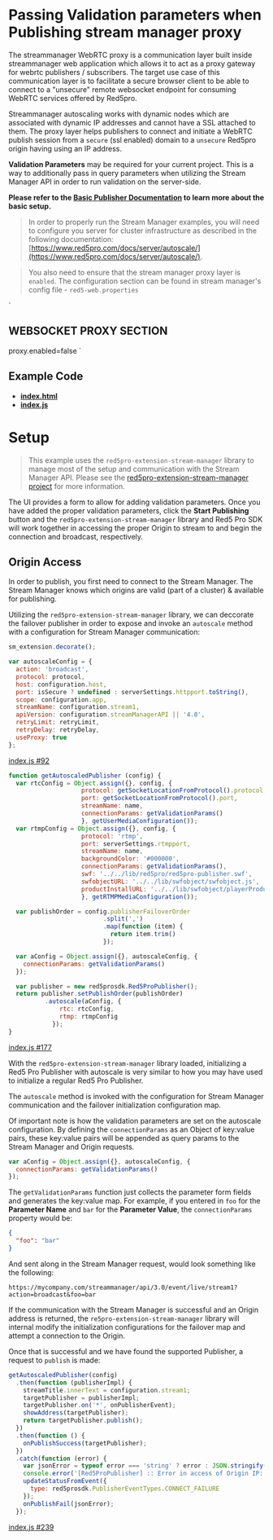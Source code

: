 # Passing Validation parameters when Publishing stream manager proxy

The streammanager WebRTC proxy is a communication layer built inside streammanager web application which allows it to act as a proxy gateway for webrtc publishers / subscribers. The target use case of this communication layer is to facilitate a secure browser client to be able to connect to a "unsecure" remote websocket endpoint for consuming WebRTC services offered by Red5pro. 

Streammanager autoscaling works with dynamic nodes which are associated with dynamic IP addresses and cannot have a SSL attached to them. The proxy layer helps publishers to connect and initiate a WebRTC publish session from a `secure` (ssl enabled) domain to a `unsecure` Red5pro origin having using an IP address.

**Validation Parameters** may be required for your current project. This is a way to additionally pass in query parameters when utilizing the Stream Manager API in order to run validation on the server-side.

**Please refer to the [Basic Publisher Documentation](../publish/README.md) to learn more about the basic setup.**

> In order to properly run the Stream Manager examples, you will need to configure you server for cluster infrastructure as described in the following documentation: [https://www.red5pro.com/docs/server/autoscale/](https://www.red5pro.com/docs/server/autoscale/).

> You also need to ensure that the stream manager proxy layer is `enabled`. The configuration section can be found in stream manager's config file - `red5-web.properties`

`
## WEBSOCKET PROXY SECTION
proxy.enabled=false
`

## Example Code

- **[index.html](index.html)**
- **[index.js](index.js)**

# Setup

> This example uses the `red5pro-extension-stream-manager` library to manage most of the setup and communication with the Stream Manager API. Please see the [red5pro-extension-stream-manager project](https://github.com/infrared5/red5pro-extension-stream-manager) for more information.

The UI provides a form to allow for adding validation parameters. Once you have added the proper validation parameters, click the **Start Publishing** button and the `red5pro-extension-stream-manager` library and Red5 Pro SDK will work together in accessing the proper Origin to stream to and begin the connection and broadcast, respectively.

## Origin Access

In order to publish, you first need to connect to the Stream Manager. The Stream Manager knows which origins are valid (part of a cluster) & available for publishing.

Utilizing the `red5pro-extension-stream-manager` library, we can deccorate the failover publisher in order to expose and invoke an `autoscale` method with a configuration for Stream Manager communication:

```js
sm_extension.decorate();

var autoscaleConfig = {
  action: 'broadcast',
  protocol: protocol,
  host: configuration.host,
  port: isSecure ? undefined : serverSettings.httpport.toString(),
  scope: configuration.app,
  streamName: configuration.stream1,
  apiVersion: configuration.streamManagerAPI || '4.0',
  retryLimit: retryLimit,
  retryDelay: retryDelay,
  useProxy: true 
};
```
[index.js #92](index.js#L92)


```js
function getAutoscaledPublisher (config) {
  var rtcConfig = Object.assign({}, config, {
                    protocol: getSocketLocationFromProtocol().protocol,
                    port: getSocketLocationFromProtocol().port,
                    streamName: name,
                    connectionParams: getValidationParams()
                    }, getUserMediaConfiguration());
  var rtmpConfig = Object.assign({}, config, {
                    protocol: 'rtmp',
                    port: serverSettings.rtmpport,
                    streamName: name,
                    backgroundColor: '#000000',
                    connectionParams: getValidationParams(),
                    swf: '../../lib/red5pro/red5pro-publisher.swf',
                    swfobjectURL: '../../lib/swfobject/swfobject.js',
                    productInstallURL: '../../lib/swfobject/playerProductInstall.swf'
                    }, getRTMPMediaConfiguration());

  var publishOrder = config.publisherFailoverOrder
                          .split(',')
                          .map(function (item) {
                            return item.trim()
                          });

  var aConfig = Object.assign({}, autoscaleConfig, {
    connectionParams: getValidationParams()
  });

  var publisher = new red5prosdk.Red5ProPublisher();
  return publisher.setPublishOrder(publishOrder)
          .autoscale(aConfig, {
              rtc: rtcConfig,
              rtmp: rtmpConfig
            });
}
```

[index.js #177](index.js#L177)

With the `red5pro-extension-stream-manager` library loaded, initializing a Red5 Pro Publisher with autoscale is very similar to how you may have used to initialize a regular Red5 Pro Publisher.

The `autoscale` method is invoked with the configuration for Stream Manager communication and the failover initialization configuration map.

Of important note is how the validation parameters are set on the autoscale configuration. By defining the `connectionParams` as an Object of key:value pairs, these key:value pairs will be appended as query params to the Stream Manager and Origin requests.

```js
var aConfig = Object.assign({}, autoscaleConfig, {
  connectionParams: getValidationParams()
});
```

The `getValidationParams` function just collects the parameter form fields and generates the key:value map. For example, if you entered in `foo` for the **Parameter Name** and `bar` for the **Parameter Value**, the `connectionParams` property would be:

```json
{
  "foo": "bar"
}
```

And sent along in the Stream Manager request, would look something like the following:

```
https://mycompany.com/streammanager/api/3.0/event/live/stream1?action=broadcast&foo=bar
```

If the communication with the Stream Manager is successful and an Origin address is returned, the `re5pro-extension-stream-manager` library will internal modify the initialization configurations for the failover map and attempt a connection to the Origin.

Once that is successful and we have found the supported Publisher, a request to `publish` is made:

```js
getAutoscaledPublisher(config)
  .then(function (publisherImpl) {
    streamTitle.innerText = configuration.stream1;
    targetPublisher = publisherImpl;
    targetPublisher.on('*', onPublisherEvent);
    showAddress(targetPublisher);
    return targetPublisher.publish();
  })
  .then(function () {
    onPublishSuccess(targetPublisher);
  })
  .catch(function (error) {
    var jsonError = typeof error === 'string' ? error : JSON.stringify(error, null, 2);
    console.error('[Red5ProPublisher] :: Error in access of Origin IP: ' + jsonError);
    updateStatusFromEvent({
      type: red5prosdk.PublisherEventTypes.CONNECT_FAILURE
    });
    onPublishFail(jsonError);
  });
```

[index.js #239](index.js#L239)

